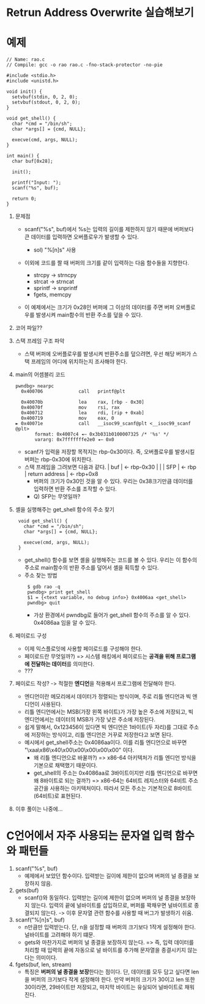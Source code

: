# Retrun Address Overwrite 실습해보기


# 예제
```
// Name: rao.c
// Compile: gcc -o rao rao.c -fno-stack-protector -no-pie

#include <stdio.h>
#include <unistd.h>

void init() {
  setvbuf(stdin, 0, 2, 0);
  setvbuf(stdout, 0, 2, 0);
}

void get_shell() {
  char *cmd = "/bin/sh";
  char *args[] = {cmd, NULL};

  execve(cmd, args, NULL);
}

int main() {
  char buf[0x28];

  init();

  printf("Input: ");
  scanf("%s", buf);

  return 0;
}
```
  1) 문제점
     - scanf("%s", buf)에서 %s는 입력의 길이를 제한하지 않기 때문에 버퍼보다 큰 데이터를 입력하면 오버플로우가 발생할 수 있다.
       - sol) "%[n]s" 사용

     - 이외에 코드를 짤 때 버퍼의 크기를 같이 입력하는 다음 함수들을 지향한다.
       - strcpy  -> strncpy
       - strcat -> strncat
       - sprintf -> snprintf
       - fgets, memcpy

     - 이 예제에서는 크기가 0x28인 버퍼에 그 이상의 데이터를 주면 버퍼 오버플로우를 발생시켜 main함수의 반환 주소를 덮을 수 있다.
    

  2) 코어 파일??


  3) 스택 프레임 구조 파악
     - 스택 버퍼에 오버플로우를 발생시켜 반환주소를 덮으려면, 우선 해당 버퍼가 스택 프레임의 어디에 위치하는지 조사해야 한다.


  4) main의 어셈블리 코드
     ```
     pwndbg> nearpc
       0x400706             call   printf@plt 
    
       0x40070b             lea    rax, [rbp - 0x30]
       0x40070f             mov    rsi, rax
       0x400712             lea    rdi, [rip + 0xab]
       0x400719             mov    eax, 0
     ► 0x40071e             call   __isoc99_scanf@plt <__isoc99_scanf @plt>
            format: 0x4007c4 ◂— 0x3b031b0100007325 /* '%s' */
            vararg: 0x7fffffffe2e0 ◂— 0x0
     ```
     - scanf가 입력을 저장할 목적지는 rbp-0x30이다. 즉, 오버플로우를 발생시킬 버퍼는 rbp-0x30에 위치한다.
     - 스택 프레임을 그려보면 다음과 같다.
       | buf             |  <- rbp-0x30
       |                 |
       | SFP             |  <- rbp
       | return address  |  <- rbp+0x8
       - 버퍼의 크기가 0x30인 것을 알 수 있다. 우리는 0x38크기만큼 데이터를 입력하면 반환 주소를 조작할 수 있다.
       - Q) SFP는 무엇일까?
      

  5) 셸을 실행해주는 get_shell 함수의 주소 찾기
     ```
      void get_shell() {
        char *cmd = "/bin/sh";
        char *args[] = {cmd, NULL};
      
        execve(cmd, args, NULL);
      }
     ```
     - get_shell() 함수를 보면 셸을 실행해주는 코드를 볼 수 있다. 우리는 이 함수의 주소로 main함수의 반환 주소를 덮어서 셸을 획득할 수 있다.
     - 주소 찾는 방법
       ```
        $ gdb rao -q
        pwndbg> print get_shell
        $1 = {<text variable, no debug info>} 0x4006aa <get_shell>
        pwndbg> quit
       ```
       - 가상 환경에서 pwndbg로 들어가 get_shell 함수의 주소를 알 수 있다.  0x4086aa 임을 알 수 있다.
      
  6) 페이로드 구성
     - 이제 익스플로잇에 사용할 페이로드를 구성해야 한다.
     - 페이로드란 무엇일까?) => 시스템 해킹에서 페이로드는 **공격을 위해 프로그램에 전달하는 데이터**를 의미한다.
     - ???

  7) 페이로드 작성? -> 적절한 **엔디언**을 적용해서 프로그램에 전달해야 한다.
       - 엔디언이란 메모리에서 데이터가 정렬되는 방식이며, 주로 리틀 엔디언과 빅 엔디언이 사용된다.
       - 리틀 엔디언에서는 MSB(가장 왼쪽 바이트)가 가장 높은 주소에 저장되고, 빅 엔디언에서는 데이터의 MSB가 가장 낮은 주소에 저장된다.
       - 쉽게 말해서, 0x123456이 있다면 빅 엔디언은 1바이트(두 자리)를 그대로 주소에 저장하는 방식이고, 리틀 엔디언은 거꾸로 저장한다고 보면 된다.
       - 예시에서 get_shell주소는 0x4086aa이다. 이를 리틀 엔디언으로 바꾸면 "\xaa\x86\x40\x00\x00\x00\x00\x00" 이다.
         - 왜 리틀 엔디언으로 바꿀까?) => x86-64 아키텍처가 리틀 엔디언 방식을 기본으로 채택했기 때문이다.
         - get_shell의 주소는 0x4086aa로 3바이트이지만 리틀 엔디언으로 바꾸면 왜 8바이트로 되는 걸까?) => x86-64는 64비트 레지스터와 64비트 주소 공간을 사용하는 아키텍처이다. 따라서 모든 주소는 기본적으로 8바이트(64비트)로 표현된다.

  8) 이후 풀이는 나중에...



# C언어에서 자주 사용되는 문자열 입력 함수와 패턴들
  1) scanf("%s", buf)
     - 예제에서 보았던 함수이다. 입력받는 길이에 제한이 없으며 버퍼의 널 종결을 보장하지 않음.
  2) gets(buf)
     - scanf()와 동일하다. 입력받는 길이에 제한이 없으며 버퍼의 널 종결을 보장하지 않는다. 입력의 끝에 널바이트를 삽입하므로, 버퍼를 꽉채우면 널바이트로 종결되지 않는다. -> 이후 문자열 관련 함수를 사용할 때 버그가 발생하기 쉬움.
  3) scanf("%[n]s", buf)
     - n만큼만 입력받는다. 단, n을 설정할 때 버퍼의 크기보다 1작게 설정해야 한다. 널바이트를 고려해야 하기 떄문.
     - gets와 마찬가지로 버퍼의 널 종결을 보장하지 않는다. => 즉, 입력 데이터를 처리할 때 입력의 끝에 자동으로 널 바이트를 추가해 문자열을 종결시키지 않는다는 의미이다.
  4) fgets(buf, len, stream)
     - 특징은 **버퍼의 널 종결을 보장**한다는 점이다. 단, 데이터를 모두 담고 싶다면 len을 버퍼의 크기보다 작게 설정해야 한다. 만약 버퍼의 크기가 30이고 len 또한 30이라면, 29바이트만 저장되고, 마지막 바이트는 유실되어 널바이트로 채워진다.


